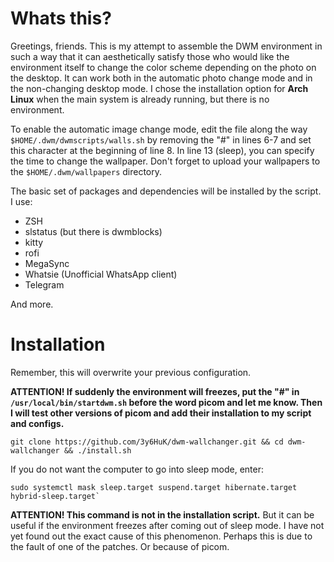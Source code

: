 # Whats this?

Greetings, friends. This is my attempt to assemble the DWM environment in such a way that it can aesthetically satisfy those who would like the environment itself to change the color scheme depending on the photo on the desktop. It can work both in the automatic photo change mode and in the non-changing desktop mode. I chose the installation option for **Arch Linux** when the main system is already running, but there is no environment.

To enable the automatic image change mode, edit the file along the way `$HOME/.dwm/dwmscripts/walls.sh` by removing the "#" in lines 6-7 and set this character at the beginning of line 8. In line 13 (sleep), you can specify the time to change the wallpaper. Don't forget to upload your wallpapers to the `$HOME/.dwm/wallpapers` directory.

The basic set of packages and dependencies will be installed by the script. I use:
- ZSH
- slstatus (but there is dwmblocks)
- kitty
- rofi
- MegaSync
- Whatsie (Unofficial WhatsApp client)
- Telegram

And more.

# Installation
Remember, this will overwrite your previous configuration.

**ATTENTION! If suddenly the environment will freezes, put the "#" in `/usr/local/bin/startdwm.sh` before the word picom and let me know. Then I will test other versions of picom and add their installation to my script and configs.**

```
git clone https://github.com/3y6HuK/dwm-wallchanger.git && cd dwm-wallchanger && ./install.sh
```
If you do not want the computer to go into sleep mode, enter: 

```
sudo systemctl mask sleep.target suspend.target hibernate.target hybrid-sleep.target`
```

**ATTENTION! This command is not in the installation script.** But it can be useful if the environment freezes after coming out of sleep mode. I have not yet found out the exact cause of this phenomenon. Perhaps this is due to the fault of one of the patches. Or because of picom.

